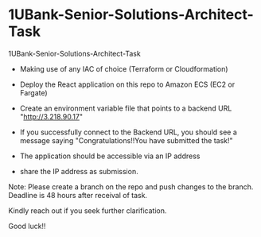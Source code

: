 # 1UBank-Senior-Solutions-Architect-Task
1UBank-Senior-Solutions-Architect-Task

- Making use of any IAC of choice (Terraform or Cloudformation)

- Deploy the React application on this repo to Amazon ECS (EC2 or Fargate) 

- Create an environment variable file that points to a backend URL "http://3.218.90.17"

- If you successfully connect to the Backend URL, you should see a message saying
       "Congratulations!!You have submitted the task!"

- The application should be accessible via an IP address

- share the IP address as submission.

Note: Please create a branch on the repo and push changes to the branch.
      Deadline is 48 hours after receival of task.

Kindly reach out if you seek further clarification.

Good luck!!

